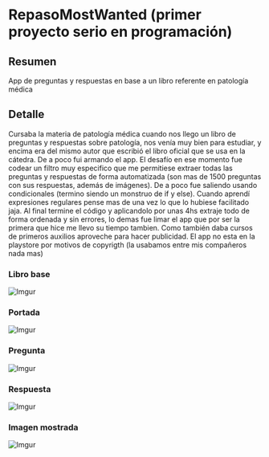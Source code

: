 # RepasoMostWanted (primer proyecto serio en programación)
## Resumen
App de preguntas y respuestas en base a un libro referente en patología médica 

## Detalle
Cursaba la materia de patología médica cuando nos llego un libro de preguntas y respuestas sobre patología, nos venía muy bien para estudiar, y encima era del mismo autor que escribió el libro oficial que se usa en la cátedra. De a poco fui armando el app. El desafío en ese momento fue codear un filtro muy especifico que me permitiese extraer todas las preguntas y respuestas de forma automatizada (son mas de 1500 preguntas con sus respuestas, además de imágenes). De a poco fue saliendo  usando condicionales (termino siendo un monstruo de if y else). Cuando aprendí expresiones regulares pense mas de una vez lo que lo hubiese facilitado jaja. 
Al final termine el código y aplicandolo por unas 4hs extraje todo de forma ordenada y sin errores, lo demas fue limar el app que por ser la primera que hice me llevo su tiempo tambien. Como también daba cursos de primeros auxilios aproveche para hacer publicidad. El app no esta en la playstore por motivos de copyrigth (la usabamos entre mis compañeros nada mas)

### Libro base
![Imgur](https://i.imgur.com/JoL8IMk.jpg)

### Portada
![Imgur](https://i.imgur.com/S26XgX7.jpg)

### Pregunta
![Imgur](https://i.imgur.com/tEKkjO9.jpg)
### Respuesta 
![Imgur](https://i.imgur.com/VRpDidb.jpg)
### Imagen mostrada
![Imgur](https://i.imgur.com/dCv8Ehv.jpg)
